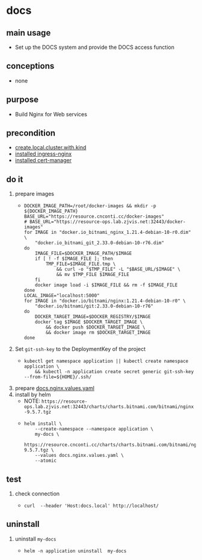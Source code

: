 # docs

## main usage
* Set up the DOCS system and provide the DOCS access function

## conceptions
* none

## purpose
* Build Nginx for Web services

## precondition
* [create.local.cluster.with.kind](/kubernetes/create.local.cluster.with.kind.md)
* [installed ingress-nginx](/kubernetes/basic/ingress.nginx.md)
* [installed cert-manager](/kubernetes/basic/cert.manager.md)


## do it
1. prepare images
    * ```shell
      DOCKER_IMAGE_PATH=/root/docker-images && mkdir -p ${DOCKER_IMAGE_PATH}
      BASE_URL="https://resource.cnconti.cc/docker-images"
      # BASE_URL="https://resource-ops.lab.zjvis.net:32443/docker-images"
      for IMAGE in "docker.io_bitnami_nginx_1.21.4-debian-10-r0.dim" \
          "docker.io_bitnami_git_2.33.0-debian-10-r76.dim" 
      do
          IMAGE_FILE=$DOCKER_IMAGE_PATH/$IMAGE
          if [ ! -f $IMAGE_FILE ]; then
              TMP_FILE=$IMAGE_FILE.tmp \
                  && curl -o "$TMP_FILE" -L "$BASE_URL/$IMAGE" \
                  && mv $TMP_FILE $IMAGE_FILE
          fi
          docker image load -i $IMAGE_FILE && rm -f $IMAGE_FILE
      done
      LOCAL_IMAGE="localhost:5000"
      for IMAGE in "docker.io/bitnami/nginx:1.21.4-debian-10-r0" \
          "docker.io/bitnami/git:2.33.0-debian-10-r76" 
      do
          DOCKER_TARGET_IMAGE=$DOCKER_REGISTRY/$IMAGE
          docker tag $IMAGE $DOCKER_TARGET_IMAGE \
              && docker push $DOCKER_TARGET_IMAGE \
              && docker image rm $DOCKER_TARGET_IMAGE
      done
      ```
2. Set `git-ssh-key` to the DeploymentKey of the project
    * ```shell
      kubectl get namespace application || kubectl create namespace application \
          && kubectl -n application create secret generic git-ssh-key --from-file=${HOME}/.ssh/
      ```
3. prepare [docs.nginx.values.yaml](resources/docs.nginx.values.yaml.md)
4. install by helm
    * NOTE: `https://resource-ops.lab.zjvis.net:32443/charts/charts.bitnami.com/bitnami/nginx-9.5.7.tgz`
    * ```shell
      helm install \
          --create-namespace --namespace application \
          my-docs \
          https://resource.cnconti.cc/charts/charts.bitnami.com/bitnami/nginx-9.5.7.tgz \
          --values docs.nginx.values.yaml \
          --atomic
      ```

## test
1. check connection
    * ```shell
      curl  --header 'Host:docs.local' http://localhost/
      ```

## uninstall
1. uninstall `my-docs`
    * ````shell
      helm -n application uninstall  my-docs
      ````

